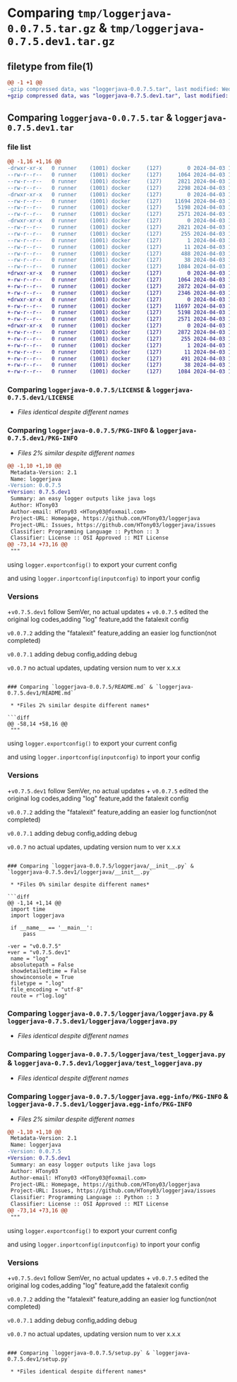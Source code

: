 # Comparing `tmp/loggerjava-0.0.7.5.tar.gz` & `tmp/loggerjava-0.7.5.dev1.tar.gz`

## filetype from file(1)

```diff
@@ -1 +1 @@
-gzip compressed data, was "loggerjava-0.0.7.5.tar", last modified: Wed Apr  3 14:51:41 2024, max compression
+gzip compressed data, was "loggerjava-0.7.5.dev1.tar", last modified: Wed Apr  3 15:11:40 2024, max compression
```

## Comparing `loggerjava-0.0.7.5.tar` & `loggerjava-0.7.5.dev1.tar`

### file list

```diff
@@ -1,16 +1,16 @@
-drwxr-xr-x   0 runner    (1001) docker     (127)        0 2024-04-03 14:51:41.576277 loggerjava-0.0.7.5/
--rw-r--r--   0 runner    (1001) docker     (127)     1064 2024-04-03 14:51:31.000000 loggerjava-0.0.7.5/LICENSE
--rw-r--r--   0 runner    (1001) docker     (127)     2821 2024-04-03 14:51:41.576277 loggerjava-0.0.7.5/PKG-INFO
--rw-r--r--   0 runner    (1001) docker     (127)     2298 2024-04-03 14:51:31.000000 loggerjava-0.0.7.5/README.md
-drwxr-xr-x   0 runner    (1001) docker     (127)        0 2024-04-03 14:51:41.572276 loggerjava-0.0.7.5/loggerjava/
--rw-r--r--   0 runner    (1001) docker     (127)    11694 2024-04-03 14:51:31.000000 loggerjava-0.0.7.5/loggerjava/__init__.py
--rw-r--r--   0 runner    (1001) docker     (127)     5198 2024-04-03 14:51:31.000000 loggerjava-0.0.7.5/loggerjava/loggerjava.py
--rw-r--r--   0 runner    (1001) docker     (127)     2571 2024-04-03 14:51:31.000000 loggerjava-0.0.7.5/loggerjava/test_loggerjava.py
-drwxr-xr-x   0 runner    (1001) docker     (127)        0 2024-04-03 14:51:41.576277 loggerjava-0.0.7.5/loggerjava.egg-info/
--rw-r--r--   0 runner    (1001) docker     (127)     2821 2024-04-03 14:51:41.000000 loggerjava-0.0.7.5/loggerjava.egg-info/PKG-INFO
--rw-r--r--   0 runner    (1001) docker     (127)      255 2024-04-03 14:51:41.000000 loggerjava-0.0.7.5/loggerjava.egg-info/SOURCES.txt
--rw-r--r--   0 runner    (1001) docker     (127)        1 2024-04-03 14:51:41.000000 loggerjava-0.0.7.5/loggerjava.egg-info/dependency_links.txt
--rw-r--r--   0 runner    (1001) docker     (127)       11 2024-04-03 14:51:41.000000 loggerjava-0.0.7.5/loggerjava.egg-info/top_level.txt
--rw-r--r--   0 runner    (1001) docker     (127)      488 2024-04-03 14:51:31.000000 loggerjava-0.0.7.5/pyproject.toml
--rw-r--r--   0 runner    (1001) docker     (127)       38 2024-04-03 14:51:41.576277 loggerjava-0.0.7.5/setup.cfg
--rw-r--r--   0 runner    (1001) docker     (127)     1084 2024-04-03 14:51:31.000000 loggerjava-0.0.7.5/setup.py
+drwxr-xr-x   0 runner    (1001) docker     (127)        0 2024-04-03 15:11:40.374334 loggerjava-0.7.5.dev1/
+-rw-r--r--   0 runner    (1001) docker     (127)     1064 2024-04-03 15:11:34.000000 loggerjava-0.7.5.dev1/LICENSE
+-rw-r--r--   0 runner    (1001) docker     (127)     2872 2024-04-03 15:11:40.374334 loggerjava-0.7.5.dev1/PKG-INFO
+-rw-r--r--   0 runner    (1001) docker     (127)     2346 2024-04-03 15:11:34.000000 loggerjava-0.7.5.dev1/README.md
+drwxr-xr-x   0 runner    (1001) docker     (127)        0 2024-04-03 15:11:40.374334 loggerjava-0.7.5.dev1/loggerjava/
+-rw-r--r--   0 runner    (1001) docker     (127)    11697 2024-04-03 15:11:34.000000 loggerjava-0.7.5.dev1/loggerjava/__init__.py
+-rw-r--r--   0 runner    (1001) docker     (127)     5198 2024-04-03 15:11:34.000000 loggerjava-0.7.5.dev1/loggerjava/loggerjava.py
+-rw-r--r--   0 runner    (1001) docker     (127)     2571 2024-04-03 15:11:34.000000 loggerjava-0.7.5.dev1/loggerjava/test_loggerjava.py
+drwxr-xr-x   0 runner    (1001) docker     (127)        0 2024-04-03 15:11:40.374334 loggerjava-0.7.5.dev1/loggerjava.egg-info/
+-rw-r--r--   0 runner    (1001) docker     (127)     2872 2024-04-03 15:11:40.000000 loggerjava-0.7.5.dev1/loggerjava.egg-info/PKG-INFO
+-rw-r--r--   0 runner    (1001) docker     (127)      255 2024-04-03 15:11:40.000000 loggerjava-0.7.5.dev1/loggerjava.egg-info/SOURCES.txt
+-rw-r--r--   0 runner    (1001) docker     (127)        1 2024-04-03 15:11:40.000000 loggerjava-0.7.5.dev1/loggerjava.egg-info/dependency_links.txt
+-rw-r--r--   0 runner    (1001) docker     (127)       11 2024-04-03 15:11:40.000000 loggerjava-0.7.5.dev1/loggerjava.egg-info/top_level.txt
+-rw-r--r--   0 runner    (1001) docker     (127)      491 2024-04-03 15:11:34.000000 loggerjava-0.7.5.dev1/pyproject.toml
+-rw-r--r--   0 runner    (1001) docker     (127)       38 2024-04-03 15:11:40.374334 loggerjava-0.7.5.dev1/setup.cfg
+-rw-r--r--   0 runner    (1001) docker     (127)     1084 2024-04-03 15:11:34.000000 loggerjava-0.7.5.dev1/setup.py
```

### Comparing `loggerjava-0.0.7.5/LICENSE` & `loggerjava-0.7.5.dev1/LICENSE`

 * *Files identical despite different names*

### Comparing `loggerjava-0.0.7.5/PKG-INFO` & `loggerjava-0.7.5.dev1/PKG-INFO`

 * *Files 2% similar despite different names*

```diff
@@ -1,10 +1,10 @@
 Metadata-Version: 2.1
 Name: loggerjava
-Version: 0.0.7.5
+Version: 0.7.5.dev1
 Summary: an easy logger outputs like java logs
 Author: HTony03
 Author-email: HTony03 <HTony03@foxmail.com>
 Project-URL: Homepage, https://github.com/HTony03/loggerjava
 Project-URL: Issues, https://github.com/HTony03/loggerjava/issues
 Classifier: Programming Language :: Python :: 3
 Classifier: License :: OSI Approved :: MIT License
@@ -73,14 +73,16 @@
 """
 ```
 using `logger.exportconfig()` to export your current config
 
 and using `logger.inportconfig(inputconfig)` to inport your config
 ### Versions
 
+`v0.7.5.dev1` follow SemVer, no actual updates
+
 `v0.0.7.5` edited the original log codes,adding "log" feature,add the fatalexit config
 
 `v0.0.7.2` adding the "fatalexit" feature,adding an easier log function(not completed)
 
 `v0.0.7.1` adding debug config,adding debug
 
 `v0.0.7` no actual updates, updating version num to ver x.x.x
```

### Comparing `loggerjava-0.0.7.5/README.md` & `loggerjava-0.7.5.dev1/README.md`

 * *Files 2% similar despite different names*

```diff
@@ -58,14 +58,16 @@
 """
 ```
 using `logger.exportconfig()` to export your current config
 
 and using `logger.inportconfig(inputconfig)` to inport your config
 ### Versions
 
+`v0.7.5.dev1` follow SemVer, no actual updates
+
 `v0.0.7.5` edited the original log codes,adding "log" feature,add the fatalexit config
 
 `v0.0.7.2` adding the "fatalexit" feature,adding an easier log function(not completed)
 
 `v0.0.7.1` adding debug config,adding debug
 
 `v0.0.7` no actual updates, updating version num to ver x.x.x
```

### Comparing `loggerjava-0.0.7.5/loggerjava/__init__.py` & `loggerjava-0.7.5.dev1/loggerjava/__init__.py`

 * *Files 0% similar despite different names*

```diff
@@ -1,14 +1,14 @@
 import time
 import loggerjava
 
 if __name__ == '__main__':
     pass
 
-ver = "v0.0.7.5"
+ver = "v0.7.5.dev1"
 name = "log"
 absolutepath = False
 showdetailedtime = False
 showinconsole = True
 filetype = ".log"
 file_encoding = "utf-8"
 route = r"log.log"
```

### Comparing `loggerjava-0.0.7.5/loggerjava/loggerjava.py` & `loggerjava-0.7.5.dev1/loggerjava/loggerjava.py`

 * *Files identical despite different names*

### Comparing `loggerjava-0.0.7.5/loggerjava/test_loggerjava.py` & `loggerjava-0.7.5.dev1/loggerjava/test_loggerjava.py`

 * *Files identical despite different names*

### Comparing `loggerjava-0.0.7.5/loggerjava.egg-info/PKG-INFO` & `loggerjava-0.7.5.dev1/loggerjava.egg-info/PKG-INFO`

 * *Files 2% similar despite different names*

```diff
@@ -1,10 +1,10 @@
 Metadata-Version: 2.1
 Name: loggerjava
-Version: 0.0.7.5
+Version: 0.7.5.dev1
 Summary: an easy logger outputs like java logs
 Author: HTony03
 Author-email: HTony03 <HTony03@foxmail.com>
 Project-URL: Homepage, https://github.com/HTony03/loggerjava
 Project-URL: Issues, https://github.com/HTony03/loggerjava/issues
 Classifier: Programming Language :: Python :: 3
 Classifier: License :: OSI Approved :: MIT License
@@ -73,14 +73,16 @@
 """
 ```
 using `logger.exportconfig()` to export your current config
 
 and using `logger.inportconfig(inputconfig)` to inport your config
 ### Versions
 
+`v0.7.5.dev1` follow SemVer, no actual updates
+
 `v0.0.7.5` edited the original log codes,adding "log" feature,add the fatalexit config
 
 `v0.0.7.2` adding the "fatalexit" feature,adding an easier log function(not completed)
 
 `v0.0.7.1` adding debug config,adding debug
 
 `v0.0.7` no actual updates, updating version num to ver x.x.x
```

### Comparing `loggerjava-0.0.7.5/setup.py` & `loggerjava-0.7.5.dev1/setup.py`

 * *Files identical despite different names*

